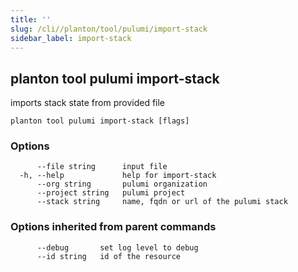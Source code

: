```yaml
---
title: ''
slug: /cli//planton/tool/pulumi/import-stack
sidebar_label: import-stack
---
```

## planton tool pulumi import-stack

imports stack state from provided file

```
planton tool pulumi import-stack [flags]
```

### Options

```
      --file string      input file
  -h, --help             help for import-stack
      --org string       pulumi organization
      --project string   pulumi project
      --stack string     name, fqdn or url of the pulumi stack
```

### Options inherited from parent commands

```
      --debug       set log level to debug
      --id string   id of the resource
```

